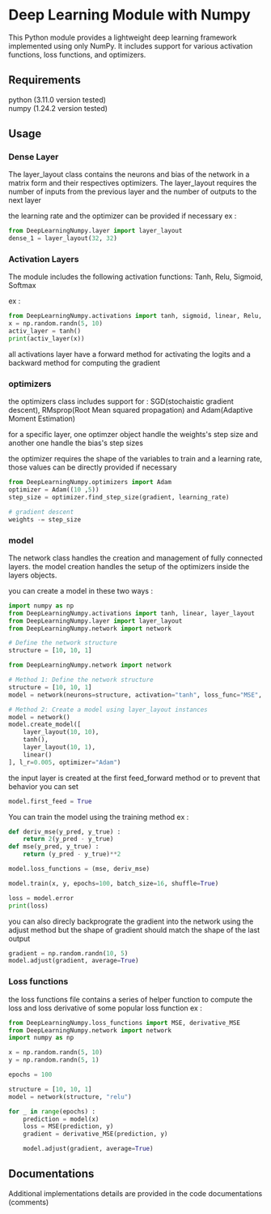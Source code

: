 # Deep Learning Module with Numpy

This Python module provides a lightweight deep learning framework implemented using only NumPy. It includes support for various activation functions, loss functions, and optimizers.

## Requirements
python (3.11.0 version tested)<br>
numpy (1.24.2 version tested)

## Usage

### Dense Layer
The layer_layout class contains the neurons and bias of the network in a matrix form and their respectives optimizers.
The layer_layout requires the number of inputs from the previous layer and the number of outputs to the next layer

the learning rate and the optimizer can be provided if necessary
ex : 
```python
from DeepLearningNumpy.layer import layer_layout
dense_1 = layer_layout(32, 32)
```

### Activation Layers
The module includes the following activation functions:
Tanh, Relu, Sigmoid, Softmax

ex :
```python
from DeepLearningNumpy.activations import tanh, sigmoid, linear, Relu, softmax
x = np.random.randn(5, 10)
activ_layer = tanh()
print(activ_layer(x))
```
all activations layer have a forward method for activating the logits and a backward method for computing the gradient

### optimizers
the optimizers class includes support for :
SGD(stochaistic gradient descent), RMsprop(Root Mean squared propagation) and Adam(Adaptive Moment Estimation)

for a specific layer, one optimzer object handle the weights's step size and another one handle the bias's step sizes

the optimizer requires the shape of the variables to train and a learning rate, those values can be directly provided if necessary
```python
from DeepLearningNumpy.optimizers import Adam
optimizer = Adam((10 ,5))
step_size = optimizer.find_step_size(gradient, learning_rate)

# gradient descent
weights -= step_size
```

### model
The network class handles the creation and management of fully connected layers.
the model creation handles the setup of the optimizers inside the layers objects.

you can create a model in these two ways :
```python
import numpy as np
from DeepLearningNumpy.activations import tanh, linear, layer_layout
from DeepLearningNumpy.layer import layer_layout
from DeepLearningNumpy.network import network

# Define the network structure
structure = [10, 10, 1]

from DeepLearningNumpy.network import network

# Method 1: Define the network structure
structure = [10, 10, 1]
model = network(neurons=structure, activation="tanh", loss_func="MSE", learning_rate=0.005, optimizer="SGD")

# Method 2: Create a model using layer_layout instances
model = network()
model.create_model([
    layer_layout(10, 10),
    tanh(),
    layer_layout(10, 1),
    linear()
], l_r=0.005, optimizer="Adam")
```
the input layer is created at the first feed_forward method or to prevent that behavior you can set
```python
model.first_feed = True
```
You can train the model using the training method 
ex :
```python
def deriv_mse(y_pred, y_true) :
    return 2(y_pred - y_true)
def mse(y_pred, y_true) :
    return (y_pred - y_true)**2

model.loss_functions = (mse, deriv_mse)

model.train(x, y, epochs=100, batch_size=16, shuffle=True)

loss = model.error
print(loss)
```

you can also direcly backprograte the gradient into the network using the adjust method
but the shape of gradient should match the shape of the last output
```python
gradient = np.random.randn(10, 5)
model.adjust(gradient, average=True)
```

### Loss functions
the loss functions file contains a series of helper function to compute the loss and loss derivative of some popular loss function
ex :
```python
from DeepLearningNumpy.loss_functions import MSE, derivative_MSE
from DeepLearningNumpy.network import network
import numpy as np

x = np.random.randn(5, 10)
y = np.random.randn(5, 1)

epochs = 100

structure = [10, 10, 1]
model = network(structure, "relu")

for _ in range(epochs) :
    prediction = model(x)
    loss = MSE(prediction, y)
    gradient = derivative_MSE(prediction, y)

    model.adjust(gradient, average=True)
```

## Documentations
Additional implementations details are provided in the code documentations (comments)

